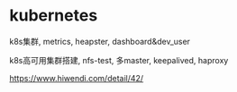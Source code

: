 # kubernetes
k8s集群, metrics, heapster, dashboard&amp;dev_user

k8s高可用集群搭建, nfs-test, 多master, keepalived, haproxy

https://www.hiwendi.com/detail/42/

